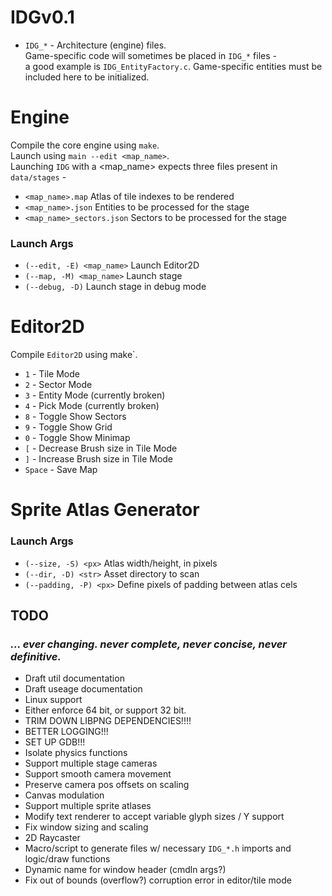 # IDGv0.1

- `IDG_*` - Architecture (engine) files.<br>
Game-specific code will sometimes be placed in `IDG_*` files - <br>
a good example is `IDG_EntityFactory.c`. Game-specific entities must be included here to be initialized.

# Engine
Compile the core engine using `make`.<br>
Launch using `main --edit <map_name>`.<br>
Launching `IDG` with a <map_name> expects three files present in `data/stages` -
- `<map_name>.map` Atlas of tile indexes to be rendered  
- `<map_name>.json` Entities to be processed for the stage
- `<map_name>_sectors.json` Sectors to be processed for the stage 
### Launch Args
- `(--edit, -E) <map_name>` Launch Editor2D
- `(--map, -M) <map_name>` Launch stage
- `(--debug, -D)` Launch stage in debug mode

# Editor2D
Compile `Editor2D` using make`.

- `1` - Tile Mode
- `2` - Sector Mode
- `3` - Entity Mode (currently broken)
- `4` - Pick Mode (currently broken)
- `8` - Toggle Show Sectors 
- `9` - Toggle Show Grid
- `0` - Toggle Show Minimap
- `[` - Decrease Brush size in Tile Mode
- `]` - Increase Brush size in Tile Mode
- `Space` - Save Map

# Sprite Atlas Generator
### Launch Args
- `(--size, -S) <px>` Atlas width/height, in pixels 
- `(--dir, -D) <str>` Asset directory to scan
- `(--padding, -P) <px>` Define pixels of padding between atlas cels

## TODO
### <i>... ever changing. never complete, never concise, never definitive.</i>
- Draft util documentation
- Draft useage documentation
- Linux support
- Either enforce 64 bit, or support 32 bit.
- TRIM DOWN LIBPNG DEPENDENCIES!!!!
- BETTER LOGGING!!!
- SET UP GDB!!!
- Isolate physics functions
- Support multiple stage cameras
- Support smooth camera movement
- Preserve camera pos offsets on scaling
- Canvas modulation
- Support multiple sprite atlases
- Modify text renderer to accept variable glyph sizes / Y support
- Fix window sizing and scaling
- 2D Raycaster
- Macro/script to generate files w/ necessary `IDG_*.h` imports and logic/draw functions
- Dynamic name for window header (cmdln args?)
- Fix out of bounds (overflow?) corruption error in editor/tile mode